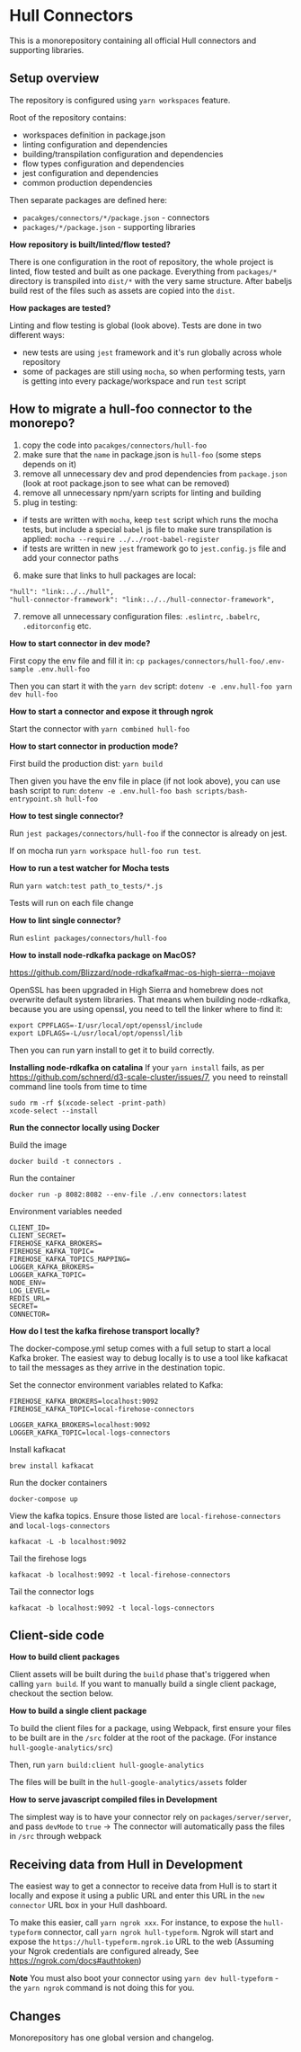 # Hull Connectors

This is a monorepository containing all official Hull connectors
and supporting libraries.

## Setup overview

The repository is configured using `yarn workspaces` feature.

Root of the repository contains:

- workspaces definition in package.json
- linting configuration and dependencies
- building/transpilation configuration and dependencies
- flow types configuration and dependencies
- jest configuration and dependencies
- common production dependencies

Then separate packages are defined here:

- `pacakges/connectors/*/package.json` - connectors
- `packages/*/package.json` - supporting libraries


**How repository is built/linted/flow tested?**

There is one configuration in the root of repository, the whole project is linted, flow tested and built as one package.
Everything from `packages/*` directory is transpiled into
`dist/*` with the very same structure.
After babeljs build rest of the files such as assets are copied into the `dist`.

**How packages are tested?**

Linting and flow testing is global (look above).
Tests are done in two different ways:

- new tests are using `jest` framework and it's run globally across whole repository
- some of packages are still using `mocha`, so when performing tests, yarn is getting into every package/workspace and run `test` script


## How to migrate a hull-foo connector to the monorepo?

1. copy the code into `pacakges/connectors/hull-foo`
2. make sure that the `name` in package.json is `hull-foo` (some steps depends on it)
3. remove all unnecessary dev and prod dependencies from `package.json` (look at root package.json to see what can be removed)
4. remove all unnecessary npm/yarn scripts for linting and building
5. plug in testing:
  - if tests are written with `mocha`, keep `test` script which runs the mocha tests, but include a special `babel` js file to make sure transpilation is applied: `mocha --require ../../root-babel-register`
  - if tests are written in new `jest` framework go to `jest.config.js` file and add your connector paths
6. make sure that links to hull packages are local:
  ```
  "hull": "link:../../hull",
  "hull-connector-framework": "link:../../hull-connector-framework",
  ```
7. remove all unnecessary configuration files: `.eslintrc`, `.babelrc`, `.editorconfig` etc.


**How to start connector in dev mode?**

First copy the env file and fill it in:
`cp packages/connectors/hull-foo/.env-sample .env.hull-foo`

Then you can start it with the `yarn dev` script:
`dotenv -e .env.hull-foo yarn dev hull-foo`

**How to start a connector and expose it through ngrok**

Start the connector with `yarn combined hull-foo`

**How to start connector in production mode?**

First build the production dist:
`yarn build`

Then given you have the env file in place (if not look above), you can use bash script to run:
`dotenv -e .env.hull-foo bash scripts/bash-entrypoint.sh hull-foo`


**How to test single connector?**

Run `jest packages/connectors/hull-foo` if the connector is already on jest.

If on mocha run `yarn workspace hull-foo run test`.

**How to run a test watcher for Mocha tests**

Run `yarn watch:test path_to_tests/*.js`

Tests will run on each file change

**How to lint single connector?**

Run `eslint packages/connectors/hull-foo`

**How to install node-rdkafka package on MacOS?**

https://github.com/Blizzard/node-rdkafka#mac-os-high-sierra--mojave

OpenSSL has been upgraded in High Sierra and homebrew does not overwrite default system libraries. That means when building node-rdkafka, because you are using openssl, you need to tell the linker where to find it:

```
export CPPFLAGS=-I/usr/local/opt/openssl/include
export LDFLAGS=-L/usr/local/opt/openssl/lib
```

Then you can run yarn install to get it to build correctly.

**Installing node-rdkafka on catalina**
If your `yarn install` fails, as per https://github.com/schnerd/d3-scale-cluster/issues/7, you need to reinstall command line tools from time to time

```
sudo rm -rf $(xcode-select -print-path)
xcode-select --install
```


**Run the connector locally using Docker**

Build the image
```
docker build -t connectors .
```

Run the container
```
docker run -p 8082:8082 --env-file ./.env connectors:latest
```

Environment variables needed
```
CLIENT_ID=
CLIENT_SECRET=
FIREHOSE_KAFKA_BROKERS=
FIREHOSE_KAFKA_TOPIC=
FIREHOSE_KAFKA_TOPICS_MAPPING=
LOGGER_KAFKA_BROKERS=
LOGGER_KAFKA_TOPIC=
NODE_ENV=
LOG_LEVEL=
REDIS_URL=
SECRET=
CONNECTOR=
```


**How do I test the kafka firehose transport locally?**

The docker-compose.yml setup comes with a full setup to start a local Kafka broker.
The easiest way to debug locally is to use a tool like kafkacat to tail the messages as they arrive in the destination topic.

Set the connector environment variables related to Kafka:
```
FIREHOSE_KAFKA_BROKERS=localhost:9092
FIREHOSE_KAFKA_TOPIC=local-firehose-connectors

LOGGER_KAFKA_BROKERS=localhost:9092
LOGGER_KAFKA_TOPIC=local-logs-connectors
```

Install kafkacat
```
brew install kafkacat
```

Run the docker containers
```
docker-compose up
```

View the kafka topics. Ensure those listed are `local-firehose-connectors` and `local-logs-connectors`
```
kafkacat -L -b localhost:9092
```

Tail the firehose logs
```
kafkacat -b localhost:9092 -t local-firehose-connectors
```

Tail the connector logs
```
kafkacat -b localhost:9092 -t local-logs-connectors
```
## Client-side code


**How to build client packages**

Client assets will be built during the `build` phase that's triggered when calling `yarn build`. If you want to manually build a single client package, checkout the section below.

**How to build a single client package**

To build the client files for a package, using Webpack, first ensure your files to be built are in the `/src` folder at the root of the package. (For instance `hull-google-analytics/src`)

Then, run `yarn build:client hull-google-analytics`

The files will be built in the `hull-google-analytics/assets` folder

**How to serve javascript compiled files in Development**

The simplest way is to have your connector rely on `packages/server/server`,
and pass `devMode` to `true` -> The connector will automatically pass the files in `/src` through webpack

## Receiving data from Hull in Development

The easiest way to get a connector to receive data from Hull is to start it locally and expose it using a public URL and enter this URL in the `new connector` URL box in your Hull dashboard.

To make this easier, call `yarn ngrok xxx`. For instance, to expose the `hull-typeform` connector, call `yarn ngrok hull-typeform`. Ngrok will start and expose the `https://hull-typeform.ngrok.io` URL to the web (Assuming your Ngrok credentials are configured already, See https://ngrok.com/docs#authtoken)

**Note** You must also boot your connector using `yarn dev hull-typeform` - the `yarn ngrok` command is not doing this for you.

## Changes

Monorepository has one global version and changelog.
